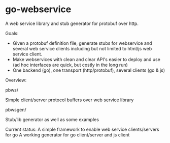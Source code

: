 go-webservice
=============

A web service library and stub generator for protobuf over http.

Goals:
* Given a protobuf definition file, generate stubs for webservice and several web service clients including but not limited to html/js web service client.
* Make webservices with clean and clear API's easier to deploy and use (ad hoc interfaces are quick, but costly in the long run)
* One backend (go), one transport (http/protobuf), several clients (go & js)

Overview:

pbws/

Simple client/server protocol buffers over web service library

pbwsgen/

Stub/lib generator as well as some examples

Current status:
A simple framework to enable web service clients/servers for go
A working generator for go client/server and js client
